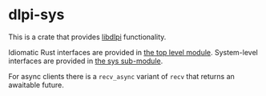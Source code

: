 # dlpi-sys

This is a crate that provides [libdlpi](https://illumos.org/man/3LIB/libdlpi)
functionality.

Idiomatic Rust interfaces are provided in [the top level module](src/lib.rs).
System-level interfaces are provided in [the sys sub-module](src/sys.rs).

For async clients there is a `recv_async` variant of `recv` that returns an
awaitable future.
